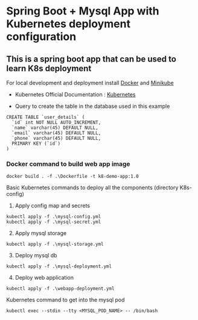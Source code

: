 # Spring Boot + Mysql App with Kubernetes deployment configuration

## This is a spring boot app that can be used to learn K8s deployment

For local development and deployment install [Docker](https://www.docker.com/)  and [Minikube](https://minikube.sigs.k8s.io/docs/start/)

- Kubernetes Official Documentation : [Kubernetes](https://kubernetes.io/docs/home/)

- Query to create the table in the database used in this example
```
CREATE TABLE `user_details` (
  `id` int NOT NULL AUTO_INCREMENT,
  `name` varchar(45) DEFAULT NULL,
  `email` varchar(45) DEFAULT NULL,
  `phone` varchar(45) DEFAULT NULL,
  PRIMARY KEY (`id`)
)
```
### Docker command to build web app image
```
docker build . -f .\Dockerfile -t k8-demo-app:1.0
```
Basic Kubernetes commands to deploy all the components (directory K8s-config)

1. Apply config map and secrets
```
kubectl apply -f .\mysql-config.yml
kubectl apply -f .\mysql-secret.yml
```
2. Apply mysql storage
```
kubectl apply -f .\mysql-storage.yml
```
3. Deploy mysql db
```
kubectl apply -f .\mysql-deployment.yml
```
4. Deploy web application
```
kubectl apply -f .\webapp-deployment.yml
```

Kubernetes command to get into the mysql pod
```
kubectl exec --stdin --tty <MYSQL_POD_NAME> -- /bin/bash
```